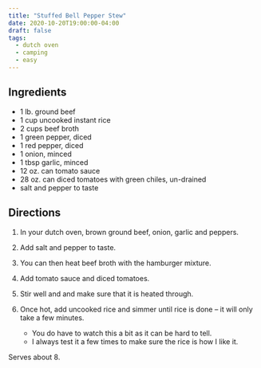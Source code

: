 ```yaml
---
title: "Stuffed Bell Pepper Stew"
date: 2020-10-20T19:00:00-04:00
draft: false
tags:
  - dutch oven
  - camping
  - easy
---
```


## Ingredients

- 1 lb. ground beef
- 1 cup uncooked instant rice
- 2 cups beef broth
- 1 green pepper, diced
- 1 red pepper, diced
- 1 onion, minced
- 1 tbsp garlic, minced
- 12 oz. can tomato sauce
- 28 oz. can diced tomatoes with green chiles, un-drained
- salt and pepper to taste

## Directions

1. In your dutch oven, brown ground beef, onion, garlic and peppers.
2. Add salt and pepper to taste.
3. You can then heat beef broth with the hamburger mixture.
4. Add tomato sauce and diced tomatoes.
5. Stir well and and make sure that it is heated through.
6. Once hot, add uncooked rice and simmer until rice is done – it will only take a few minutes.

   - You do have to watch this a bit as it can be hard to tell.
   - I always test it a few times to make sure the rice is how I like it.

Serves about 8.
